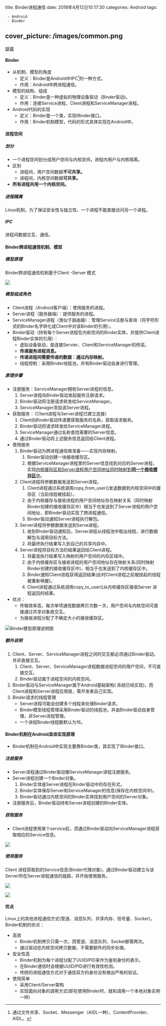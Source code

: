 title:  Binder进程通信
date: 2018年4月12日10:17:30
categories: Android
tags: 

	 - Android
	 - Binder
cover_picture: /images/common.png
---

[链接](https://www.jianshu.com/p/4ee3fd07da14 )

#### Binder

- 从机制、模型的角度
  - 定义：Binder是Android中IPC[^1]的一种方式。
  - 作用：Android中跨进程通信。
- 模型的结构、组成
  - 定义：Binder是一种虚拟的物理设备驱动（Binder驱动)。
  - 作用：连接Service进程，Client进程和ServiceManager进程。
- Android代码的实现
  - 定义：Binder是一个类，实现IBinder接口。
  - 作用：Binder机制模型，代码的形式具体实现在Android中。


#### 进程空间

##### 划分

- 一个进程空间划分成用户空间与内核空间，进程内用户与内核隔离。
- 区别
  - 进程间，用户空间数据**不可共享。**
  - 进程间，内核空间数据**可共享。**
- **所有进程共用一个内核空间。**

##### 进程隔离

Linux机制，为了保证安全性与独立性，一个进程不能直接访问另一个进程。

##### IPC

进程间数据交互、通信。

#### Binder跨进程通信机制、模型

##### 模型原理

Binder跨进程通信机制基于Client -Server 模式

![](https://upload-images.jianshu.io/upload_images/2088926-d7e9a9466dec9452.png?imageMogr2/auto-orient/strip%7CimageView2/2/w/1240)



##### 模型组成角色

- Client进程（Android客户端）：使用服务的进程。
- Server进程（服务器端）：提供服务的进程。
- ServiceManager进程（类似于路由器）：管理Service注册与查询（将字符形式的Binder名字转化成Client中对该Binder的引用）。
- Binder驱动（持有每个Server进程在内和空间的Binder实体，并提供Client进程Binder实体的引用）：
  - 虚拟设备驱动，是连接Servier、Client和ServiceManager的桥梁。
  - **传递服务进程消息。**
  - **传递进程间需要传递的数据：通过内存映射。**
  - 线程控制：采用Binder线程池，并有Binder驱动自身进行管理。

##### 原理步骤

- 注册服务：ServiceManager拥有Server进程的信息。
  1. Server进程向Binder驱动发起服务注册请求。
  2. Binder驱动将注册请求转发给ServiceManager。
  3. ServiceManager添加该Server进程。
- 获取服务：（Client进程与Server进程已建立连接）
  1. Client向Binder驱动传递要获取服务的名称，获取请求服务。
  2. Binder驱动将请求转发给ServiceManager进程。
  3. ServiceManager通过名称查找需要的Server信息。
  4. 通过Binder驱动将上述服务信息返回给Client进程。
- 使用服务
  1. Binder驱动为跨进程通信做准备——实现内存映射。
     1. Binder驱动创建一块接收缓存区。
     2. 根据ServiceManager进程里的Server信息找到对应的Server进程，实现<u>内核缓存区和Server进程用户空间地址同时映射到**同一个接收缓存区**中</u>。
  2. Client进程将参数数据发送到Server进程。
     1. Client进程通过系统调用copy_from_user()发送数据到内核空间中的缓存区（当前线程被挂起）。
     2. 由于内核缓存与接收进程的用户空间地址存在映射关系（同时映射Binder创建的接收缓存区中）相当于也发送到了Server进程的用户空间地址，即Binder驱动实现了跨进程通信。
     3. Binder驱动通知Server进程执行解包。
  3. Server进程将参数数据发送到Serve进程。
     1. 收到BInder驱动通知后，Server进程从线程池中取出线程，进行数据解包与调用目标方法。
     2. 将最终执行结果写入到自己的共享内存中。
  4. Server进程将目标方法的结果返回给Client进程。
     1. 将最宠执行结果写入映射的用户空间的内存区域中。
     2. 由于内核缓存区与接收进程的用户空间地址存在映射关系(同时映射Binder创建的接收缓存区中)，相当于也发送到了内核缓存区中。
     3. Binder通知Client进程获得返回结果(此时Client进程之前被挂起的线程被重新唤醒)。
     4. Client进程通过系统调用copy_to_user()从内核缓存区接收Server 进程返回的结果。
- 优点：
  - 传输效率高，每次单项通信数据拷贝次数一次，用户空间与内核空间可直接通过共享对象直交互。
  - 为接收进程分配了不确定大小的接收缓存区。


![Binder模型原理说明图](https://upload-images.jianshu.io/upload_images/2088926-86a9acfe520ed71f.png?imageMogr2/auto-orient/strip%7CimageView2/2/w/1240)

##### 额外说明

1. Client、Server、ServiceManager进程之间的交互都必须通过Binder驱动，并非直接交互。
   1. Client、Server、ServiceManager进程数据进程空间的用户空间，不可直接交互。
   2. Binder驱动属于进程空间的内核空间。
2. Binder驱动与ServiceManager属于Android基础架构( 系统已经实现)，而Client进程和Server进程应用层，需开发者自己实现。
3. Binder请求的线程管理
   - Server进程可能会创建多个线程来处理Binder请求。
   - Binder模型线程管理采用Binder驱动的线程池，并由Binder驱动自身管理，非Server进程管理。
   - 一个进程Binder线程数默认为16。

#### Binder机制在Android具体实现原理

- Binder机制在Android中实现主要靠Binder类，其实现了IBinder接口。

##### 注册服务

- Server进程通过Binder驱动像ServiceManager进程注册服务。
- Server进程创建一个Binder对象。
  1. Binder实体是Server进程在Binder驱动中的存在形式。
  2. Binder实体保存Server和ServiceManager的信息(保存在内核空间中)。
  3. Binder驱动通过内核空间的Binder实体找到用户空间的Server对象。
- 注册服务后，Binder驱动持有Server进程创建的BInder实体。


##### 获取服务

- Client进程使用某个service前，须通过Binder驱动向ServiceManager进程获取相应的Service信息。

![](https://upload-images.jianshu.io/upload_images/2088926-62925df9974d278b.png?imageMogr2/auto-orient/strip%7CimageView2/2/w/1240)

##### 使用服务

Client 进程获取到的Service信息(Binder代理对象)，通过Binder驱动建立与该Server所在Server进程通信的链路，并开始使用服务。

![](https://upload-images.jianshu.io/upload_images/2088926-017b7a26b17765c8.png?imageMogr2/auto-orient/strip%7CimageView2/2/w/1240)

![](https://upload-images.jianshu.io/upload_images/2088926-416ecacccf3623b1.png?imageMogr2/auto-orient/strip%7CimageView2/2/w/1240)

#### 优点

Linux上的其他进程通信方式(管道、消息队列、共享内存、信号量、Socker)，Binder机制的优点：

- 高效
  - Binder机制拷贝只需一次，而管道、消息队列、Socket都需两次。
  - 通过驱动在内核空间拷贝数据，不需要额外的同步处理。
- 安全性高
  - Binder机制为每个进程分配了UUID/PID来作为鉴别身份的表示。
  - 在Binder通信时会根据UUID/PID进行有效性检测。
  - 传统的进程通信方式对于通信双方的身份没有做出严格的验证。
- 使用简单
  - 采用Client/Server架构
  - 实现面向对象的调用方式(即在使用BInder时，就和调用一个本地对象实例一样)

[^1]: 通过文件共享、Socket、Messenger（AIDL一种）、ContentProvider、AIDL。